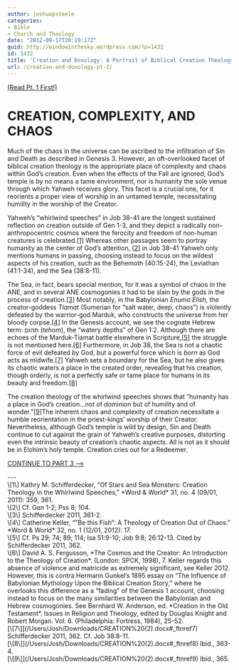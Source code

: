 ```yaml
---
author: joshuapsteele
categories:
- Bible
- Church and Theology
date: "2012-09-17T20:19:17Z"
guid: http://windowinthesky.wordpress.com/?p=1432
id: 1432
title: 'Creation and Doxology: A Portrait of Biblical Creation Theology (pt. 2)'
url: /creation-and-doxology-pt-2/
---
```


[(Read Pt. 1 First!)](https://joshuapsteele.com/2012/09/17/creation-and-doxology-pt-1/ "Creation and Doxology (pt. 1)")

# CREATION, COMPLEXITY, AND CHAOS

Much of the chaos in the universe can be ascribed to the infiltration of Sin and Death as described in Genesis 3. However, an oft-overlooked facet of biblical creation theology is the appropriate place of complexity and chaos within God’s creation. Even when the effects of the Fall are ignored, God’s temple is by no means a tame environment, nor is humanity the sole venue through which Yahweh receives glory. This facet is a crucial one, for it reorients a proper view of worship in an untamed temple, necessitating humility in the worship of the Creator.  
  
Yahweh’s “whirlwind speeches” in Job 38-41 are the longest sustained reflection on creation outside of Gen 1-3, and they depict a radically non-anthropocentric cosmos where the ferocity and freedom of non-human creatures is celebrated.[\[1\]](/Users/Josh/Downloads/CREATION%20(2).docx#_ftn1) Whereas other passages seem to portray humanity as the center of God’s attention, [\[2\]](/Users/Josh/Downloads/CREATION%20(2).docx#_ftn2) in Job 38-41 Yahweh only mentions humans in passing, choosing instead to focus on the wildest aspects of his creation, such as the Behemoth (40:15-24), the Leviathan (41:1-34), and the Sea (38:8-11).

The Sea, in fact, bears special mention, for it was a symbol of chaos in the ANE, and in several ANE cosmogonies it had to be slain by the gods in the process of creation.[\[3\]](/Users/Josh/Downloads/CREATION%20(2).docx#_ftn3) Most notably, in the Babylonian *Enuma Elish*, the creator-goddess *Tiamat* (Sumerian for “salt water, deep, chaos”) is violently defeated by the warrior-god Marduk, who constructs the universe from her bloody corpse.[\[4\]](/Users/Josh/Downloads/CREATION%20(2).docx#_ftn4) In the Genesis account, we see the cognate Hebrew term: תְּהוֹם (*tehom*), the “watery depths” of Gen 1:2. Although there are echoes of the Marduk-Tiamat battle elsewhere in Scripture,[\[5\]](/Users/Josh/Downloads/CREATION%20(2).docx#_ftn5) the struggle is not mentioned here.[\[6\]](/Users/Josh/Downloads/CREATION%20(2).docx#_ftn6) Furthermore, in Job 38, the Sea is not a chaotic force of evil defeated by God, but a powerful force which is *born* as God acts as midwife.[\[7\]](/Users/Josh/Downloads/CREATION%20(2).docx#_ftn7) Yahweh sets a boundary for the Sea, but he also gives its chaotic waters a place in the created order, revealing that his creation, though orderly, is not a perfectly safe or tame place for humans in its beauty and freedom.[\[8\]](/Users/Josh/Downloads/CREATION%20(2).docx#_ftn8)

The creation theology of the whirlwind speeches shows that “humanity has a place in God’s creation…not of dominion but of humility and of wonder.”[\[9\]](/Users/Josh/Downloads/CREATION%20(2).docx#_ftn9)The inherent chaos and complexity of creation necessitate a humble reorientation in the priest-kings’ worship of their Creator. Nevertheless, although God’s temple is wild by design, Sin and Death continue to cut against the grain of Yahweh’s creative purposes, distorting even the intrinsic beauty of creation’s chaotic aspects. All is not as it should be in Elohim’s holy temple. Creation cries out for a Redeemer.

[CONTINUE TO PART 3 –&gt;](https://joshuapsteele.com/2012/09/18/creation-and-doxology-pt-3/ "Creation and Doxology (pt. 3)")

<div>---

<div>\[1\] Kathry M. Schifferdecker, “Of Stars and Sea Monsters: Creation Theology in the Whirlwind Speeches,” *Word &amp; World* 31, no. 4 (09/01, 2011): 359, 361.

</div><div>\[2\] Cf. Gen 1-2; Pss 8; 104.

</div><div>\[3\] Schifferdecker 2011, 361-2.

</div><div>\[4\] Catherine Keller, “”Be this Fish”: A Theology of Creation Out of Chaos.” *Word &amp; World* 32, no. 1 (12/01, 2012): 17.

</div><div>\[5\] Cf. Ps 29; 74; 89; 114; Isa 51:9-10; Job 9:8; 26:12-13. Cited by Schifferdecker 2011, 362.

</div><div>\[6\] David A. S. Fergusson, *The Cosmos and the Creator: An Introduction to the Theology of Creation*. (London: SPCK, 1998), 7. Keller regards this absence of violence and matricide as extremely significant, see Keller 2012. However, this is contra Hermann Gunkel’s 1895 essay on “The Influence of Babylonian Mythology Upon the Biblical Creation Story,” where he overlooks this difference as a “fading” of the Genesis 1 account, choosing instead to focus on the many similarities between the Babylonian and Hebrew cosmogonies. See Bernhard W. Anderson, ed. *Creation in the Old Testament*. Issues in Religion and Theology, edited by Douglas Knight and Robert Morgan. Vol. 6. (Philadelphia: Fortress, 1984), 25-52.

</div><div>[\[7\]](/Users/Josh/Downloads/CREATION%20(2).docx#_ftnref7) Schifferdecker 2011, 362. Cf. Job 38:8-11.

</div><div>[\[8\]](/Users/Josh/Downloads/CREATION%20(2).docx#_ftnref8) Ibid., 363-4.

</div><div>[\[9\]](/Users/Josh/Downloads/CREATION%20(2).docx#_ftnref9) Ibid., 365.

</div></div>